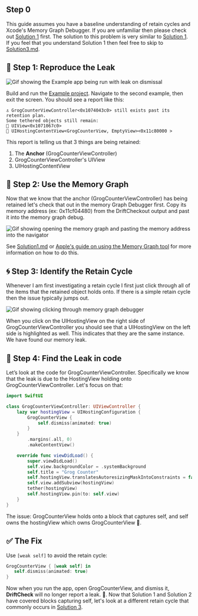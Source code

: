 ## Step 0

This guide assumes you have a baseline understanding of retain cycles and Xcode's Memory Graph Debugger. If you are unfamiliar then please check out [Solution 1](./Solution1.md) first. The solution to this problem is very similar to [Solution 1](./Solution1.md). If you feel that you understand Solution 1 then feel free to skip to [Solution3.md](./Solution3.md).

## 🧪 Step 1: Reproduce the Leak

![Gif showing the Example app being run with leak on dismissal](https://driftcheck-assets.s3.us-east-1.amazonaws.com/Solution2/ReproLeak.gif)

Build and run the [Example project](DriftCheckExample/DriftCheckExample.xcodeproj). Navigate to the second example, then exit the screen. You should see a report like this:

```
⚓️ GrogCounterViewController<0x1074043c0> still exists past its retention plan.
Some tethered objects still remain:
🛟 UIView<0x1071067c0>
🛟 UIHostingContentView<GrogCounterView, EmptyView><0x11c80000 >
```

This report is telling us that 3 things are being retained:

1. The **Anchor** (GrogCounterViewController)
2. GrogCounterViewController's UIView
3. UIHostingContentView

## 🧰 Step 2: Use the Memory Graph

Now that we know that the anchor (GrogCounterViewController) has being retained let's check that out in the memory Graph Debugger first. Copy its memory address (ex: 0x11cf04480) from the DriftCheckout output and past it into the memory graph debug.

![Gif showing opening the memory graph and pasting the memory address into the navigator](https://driftcheck-assets.s3.us-east-1.amazonaws.com/Solution2/OpenMemoryGraph.gif)

See [Solution1.md](./Solution1.md) or [Apple's guide on using the Memory Graph tool](https://developer.apple.com/documentation/xcode/gathering-information-about-memory-use#Inspect-the-debug-memory-graph) for more information on how to do this.

## 🌀 Step 3: Identify the Retain Cycle

Whenever I am first investigating a retain cycle I first just click through all of the items that the retained object holds onto. If there is a simple retain cycle then the issue typically jumps out.

![Gif showing clicking through memory graph debugger](https://driftcheck-assets.s3.us-east-1.amazonaws.com/Solution2/RetainCycleFound1.gif)

When you click on the UIHostingView on the right side of GrogCounterViewController you should see that a UIHostingView on the left side is highlighted as well. This indicates that they are the same instance. We have found our memory leak.

## 🧵 Step 4: Find the Leak in code

Let’s look at the code for GrogCounterViewController. Specifically we know that the leak is due to the HostingView holding onto GrogCounterViewController. Let's focus on that:

```swift
import SwiftUI

class GrogCounterViewController: UIViewController {
    lazy var hostingView = UIHostingConfiguration {
        GrogCounterView {
            self.dismiss(animated: true)
        }
    }
        .margins(.all, 0)
        .makeContentView()

    override func viewDidLoad() {
        super.viewDidLoad()
        self.view.backgroundColor = .systemBackground
        self.title = "Grog Counter"
        self.hostingView.translatesAutoresizingMaskIntoConstraints = false
        self.view.addSubview(hostingView)
        tether(hostingView)
        self.hostingView.pin(to: self.view)
    }
}
```

The issue: GrogCounterView holds onto a block that captures self, and self owns the hostingView which owns GrogCounterView 🤝.

## ✅ The Fix

Use `[weak self]` to avoid the retain cycle:

```swift
GrogCounterView { [weak self] in
   self.dismiss(animated: true)
}
```

Now when you run the app, open GrogCounterView, and dismiss it, **DriftCheck** will no longer report a leak. 🎊. Now that Solution 1 and Solution 2 have covered blocks capturing self, let's look at a different retain cycle that commonly occurs in [Solution 3](./Solution3.md).
